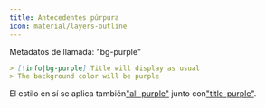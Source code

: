 ```yaml
---
title: Antecedentes púrpura
icon: material/layers-outline
---
```


Metadatos de llamada: "bg-purple"

```md
> [!info|bg-purple] Title will display as usual
> The background color will be purple
```

El estilo en sí se aplica también["all-purple"](../combined-styling/page-4.md)
junto con["title-purple"](../title-styling/page-4.md).
